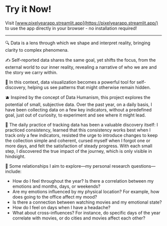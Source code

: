 # Try it Now!
Visit [www.pixelyearapp.streamlit.app](https://pixelyearapp.streamlit.app/) to use the app directly in your browser - no installation required!

---
🔍 Data is a lens through which we shape and interpret reality, bringing clarity to complex phenomena.

✍️ Self-reported data shares the same goal, yet shifts the focus, from the external world to our inner reality, revealing a narrative of who we are and the story we carry within.

🌟 In this context, data visualization becomes a powerful tool for self-discovery, helping us see patterns that might otherwise remain hidden.

🫐 Inspired by the concept of Data Humanism, this project explores the potential of small, subjective data. Over the past year, on a daily basis, I have been collecting data on a few key indicators, without a predefined goal, just out of curiosity, to experiment and see where it might lead.

🧶 The daily practice of tracking data has been a valuable discovery itself: I practiced consistency, learned that this consistency works best when I track only a few indicators, resisted the urge to introduce changes to keep the collection simple and coherent, cursed myself when I forgot one or more days, and felt the satisfaction of steady progress. With each small step, I discovered the true impact of the journey, which is only visible in hindsight.

🫧 Some relationships I aim to explore—my personal research questions—include:
- How do I feel throughout the year? Is there a correlation between my emotions and months, days, or weekends?
- Are my emotions influenced by my physical location? For example, how does going to the office affect my mood?
- Is there a connection between watching movies and my emotional state?
- How do I feel on days when I have a headache?
- What about cross-influences? For instance, do specific days of the year correlate with movies, or do cities and movies affect each other?
